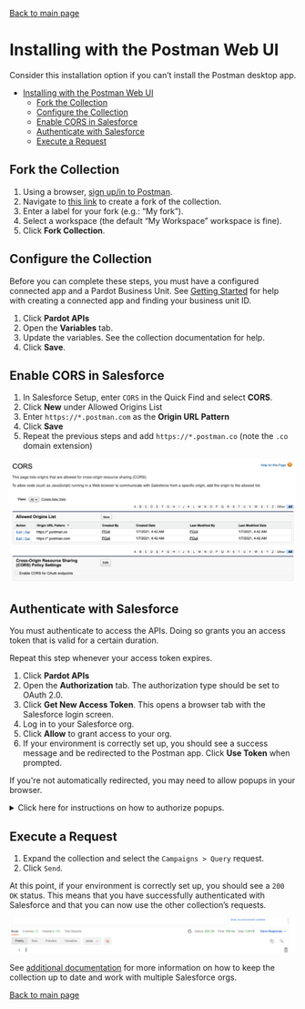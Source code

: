 [Back to main page](README.md)

# Installing with the Postman Web UI

Consider this installation option if you can’t install the Postman desktop app.

- [Installing with the Postman Web UI](#installing-with-the-postman-web-ui)
  - [Fork the Collection](#fork-the-collection)
  - [Configure the Collection](#configure-the-collection)
  - [Enable CORS in Salesforce](#enable-cors-in-salesforce)
  - [Authenticate with Salesforce](#authenticate-with-salesforce)
  - [Execute a Request](#execute-a-request)


## Fork the Collection

1. Using a browser, [sign up/in to Postman](https://identity.getpostman.com/login).
2. Navigate to [this link](https://www.postman.com/salesforce-developers/workspace/salesforce-developers/collection/12721794-67cb9baa-e0da-4986-957e-88d8734647e2/fork) to create a fork of the collection.
3. Enter a label for your fork (e.g.: “My fork”).
4. Select a workspace (the default “My Workspace” workspace is fine).
5. Click **Fork Collection**.


## Configure the Collection

Before you can complete these steps, you must have a configured connected app and a Pardot Business Unit. See [Getting Started](https://developer.salesforce.com/docs/marketing/pardot/guide/getting-started.html) for help with creating a connected app and finding your business unit ID.

1. Click **Pardot APIs**
1. Open the **Variables** tab.
2. Update the variables. See the collection documentation for help. 
3. Click **Save**.

## Enable CORS in Salesforce

1. In Salesforce Setup, enter `CORS` in the Quick Find and select **CORS**.
1. Click **New** under Allowed Origins List
1. Enter `https://*.postman.com` as the **Origin URL Pattern**
1. Click **Save**
1. Repeat the previous steps and add `https://*.postman.co` (note the `.co` domain extension)

![CORS configuration screenshot](doc-gfx/salesforce/cors-finished.png)


## Authenticate with Salesforce

You must authenticate to access the APIs. Doing so grants you an access token that is valid for a certain duration.

Repeat this step whenever your access token expires.

1. Click **Pardot APIs**
2. Open the **Authorization** tab. The authorization type should be set to OAuth 2.0.
3. Click **Get New Access Token**. This opens a browser tab with the Salesforce login screen.
4. Log in to your Salesforce org.
5. Click **Allow** to grant access to your org.
6. If your environment is correctly set up, you should see a success message and be redirected to the Postman app. Click **Use Token** when prompted.

If you're not automatically redirected, you may need to allow popups in your browser.

  <details><summary>Click here for instructions on how to authorize popups.</summary>
    <p>
    Note: these instructions are for Chrome but the steps should be similar with other browsers.

    1. Click the popup error in the address bar, choose to allow popups from Postman:

        ![Allow popup screenshot](doc-gfx/web/allow-popup.png)

    2. Refresh the page and allow the browser to open the Postman app:

        ![Open Postman app screenshot](doc-gfx/web/allow-open-app.png)
    </p>
  </details>

## Execute a Request

1. Expand the collection and select the `Campaigns > Query` request.
1. Click `Send`.

At this point, if your environment is correctly set up, you should see a `200 OK` status. This means that you have successfully authenticated with Salesforce and that you can now use the other collection’s requests.

![Authenticate screenshot](doc-gfx/app/status200.png)

See [additional documentation](README.md#additional-documentation) for more information on how to keep the collection up to date and work with multiple Salesforce orgs.


[Back to main page](README.md)